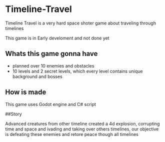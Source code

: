 # Timeline-Travel

Timeline Travel is a very hard space shoter game about traveling through timelines

This game is in Early develoment and not done yet

## Whats this game gonna have

- planned over 10 enemies and obstacles
- 10 levels and 2 secret levels, which every level contains unique background and bosses

## How is made

This game uses Godot engine and C# script

##Story

Advanced creatures from other timeline created a 4d explosion, corrupting time and space and ivading and taking over others timelines, our objective is defeating these enemies and retore peace though all timelines
